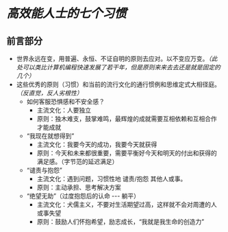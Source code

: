 # *高效能人士的七个习惯*
## 前言部分
* 世界永远在变，用普遍、永恒、不证自明的原则去应对。以不变应万变。*（此处可以类比计算机编程快速发展了若干年，但是原则来来去去还是就是固定的几个）*
* 这些优秀的原则（习惯）和当前的流行文化的通行惯例和思维定式大相径庭。*（反直觉，反人劣根性）*
    * 如何客服恐惧感和不安全感？
        * 主流文化：人要独立
        * 原则：独木难支，鼓掌难鸣，最辉煌的成就需要互相依赖和互相合作才能成就
    * “我现在就想得到”
        * 主流文化：我要今天的成功，我要今天就获得
        * 原则：今天和未来都很重要，需要平衡好今天和明天的付出和获得的满足感。（字节范的延迟满足）
    * “谴责与抱怨”
        * 主流文化：遇到问题，习惯性地 谴责/抱怨 其他人或事。
        * 原则：主动承担、思考解决方案
    * “绝望无助”（过度抱怨后的认命 --- 躺平）
        * 主流文化：犬儒主义，不要对生活期望过高，这样就不会对周遭的人或事失望
        * 原则：鼓励人们怀抱希望，励志成长，“我就是我生命的创造力”